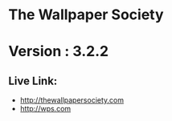 # The Wallpaper Society

# Version : 3.2.2

## Live Link:

- http://thewallpapersociety.com
- http://wps.com
